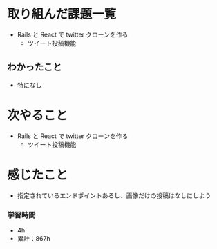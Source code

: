 # 取り組んだ課題一覧

- Rails と React で twitter クローンを作る
  - ツイート投稿機能

## わかったこと

- 特になし

# 次やること

- Rails と React で twitter クローンを作る
  - ツイート投稿機能

# 感じたこと

- 指定されているエンドポイントあるし、画像だけの投稿はなしにしよう

### 学習時間

- 4h
- 累計：867h

